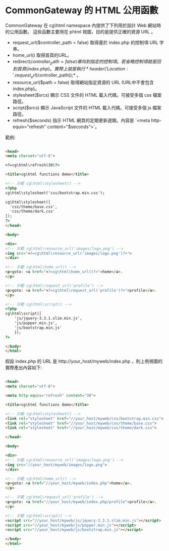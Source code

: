 CommonGateway 的 HTML 公用函數
=============================

CommonGateway 在 cg\html namespace 內提供了下列用於設計 Web 網站時的公用函數。
這些函數主要用在 phtml 視圖，目的是提供正確的資源 URL 。

* request_url($controller_path = false)
  取得基於 index.php 的控制項 URL 字串。
* home_url()
  取得首頁的URL。
* redirect($controller_path = false)
  導向到指定的控制項。若省略控制項就是回到首頁(index.php)。
  實際上就是執行 *header('Location: ' . request_url($controller_path));* 。
* resource_url($path = false)
  取得網站指定資源的 URL (URL中不會包含 index.php)。
* stylesheet($srcs)
  顯示 CSS 文件的 HTML 載入代碼。可接受多個 css 檔案路徑。
* script($srcs)
  顯示 JavaScript 文件的 HTML 載入代碼。可接受多個 js 檔案路徑。
* refresh($seconds)
  指示 HTML 網頁的定期更新週期。內容是 `<meta http-equiv="refresh" content="$seconds">`。

範例:

~~~html

<head>
<meta charset="utf-8">

<?=cg\html\refresh(30)?>

<title>cg\html functions demo</title>

<!-- 示範 cg\html\stylesheet() -->
<?php
cg\html\stylesheet('css/bootstrap.min.css');

cg\html\stylesheet([
  'css/theme/base.css',
  'css/theme/dark.css'
]);
?>
</head>

<body>

<div>
<!-- 示範 cg\html\resource_url('images/logo.png') -->
<img src="<?=cg\html\resource_url('images/logo.png')?>">
</div>

<!-- 示範 cg\html\home_url() -->
<p>goto: <a href="<?=cg\html\home_url()?>">home</a>.
</p>

<!-- 示範 cg\html\request_url('profile') -->
<p>goto: <a href="<?=cg\html\request_url('profile')?>">profile</a>.
</p>

<!-- 示範 cg\html\script() -->
<?php
cg\html\script([
    'js/jquery-3.3.1.slim.min.js',
    'js/popper.min.js',
    'js/bootstrap.min.js'
    ]);
?>

</body>
</html>

~~~

假設 index.php 的 URL 是 http://your_host/myweb/index.php ，則上例視圖的實際產出內容如下:

~~~html

<head>
<meta charset="utf-8">

<meta http-equiv="refresh" content="30">

<title>cg\html functions demo</title>

<!-- 示範 cg\html\stylesheet() -->
<link rel="stylesheet" href="//your_host/myweb/css/bootstrap.min.css">
<link rel="stylesheet" href="//your_host/myweb/css/theme/base.css">
<link rel="stylesheet" href="//your_host/myweb/css/theme/dark.css">

</head>

<body>

<div>
<!-- 示範 cg\html\resource_url('images/logo.png') -->
<img src="//your_host/myweb/images/logo.png">
</div>

<!-- 示範 cg\html\home_url() -->
<p>goto: <a href="//your_host/myweb/index.php">home</a>.
</p>

<!-- 示範 cg\html\request_url('profile') -->
<p>goto: <a href="//your_host/myweb/index.php/profile">profile</a>.
</p>

<!-- 示範 cg\html\script() -->
<script src="//your_host/myweb/js/jquery-3.3.1.slim.min.js"></script>
<script src="//your_host/myweb/js/popper.min.js"></script>
<script src="//your_host/myweb/js/bootstrap.min.js"></script>

</body>
</html>

~~~

